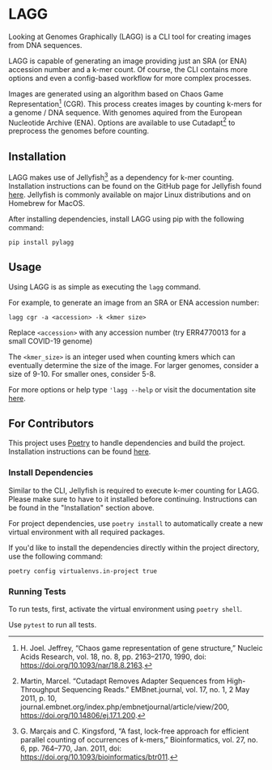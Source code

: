 # LAGG
Looking at Genomes Graphically (LAGG) is a CLI tool for creating images from DNA sequences.

LAGG is capable of generating an image providing just an SRA (or ENA) accession number and a k-mer count. Of course, the CLI contains more options and even a config-based workflow for more complex processes.

Images are generated using an algorithm based on Chaos Game Representation[^1] (CGR). This process creates images by counting k-mers for a genome / DNA sequence. With genomes aquired from the European Nucleotide Archive (ENA). Options are available to use Cutadapt[^3] to preprocess the genomes before counting.

## Installation
LAGG makes use of Jellyfish[^2] as a dependency for k-mer counting. Installation instructions can be found on the GitHub page for Jellyfish found [here](https://github.com/gmarcais/Jellyfish). Jellyfish is commonly available on major Linux distributions and on Homebrew for MacOS.

After installing dependencies, install LAGG using pip with the following command:
```
pip install pylagg
```

## Usage
Using LAGG is as simple as executing the `lagg` command.

For example, to generate an image from an SRA or ENA accession number:
```
lagg cgr -a <accession> -k <kmer size>
```

Replace `<accession>` with any accession number (try ERR4770013 for a small COVID-19 genome)

The `<kmer_size>` is an integer used when counting kmers which can eventually determine the size of the image. For larger genomes, consider a size of 9-10. For smaller ones, consider 5-8.

For more options or help type `'lagg --help` or visit the documentation site [here](https://laggfront.onrender.com).

## For Contributors
This project uses [Poetry](https://python-poetry.org) to handle dependencies and build the project.
Installation instructions can be found [here](https://python-poetry.org/docs/#installation).

### Install Dependencies
Similar to the CLI, Jellyfish is required to execute k-mer counting for LAGG. Please make sure to have to it installed before continuing. Instructions can be found in the "Installation" section above.

For project dependencies, use `poetry install` to automatically create a new virtual environment with all required packages.

If you'd like to install the dependencies directly within the project directory, use the following command:
```
poetry config virtualenvs.in-project true
```

### Running Tests
To run tests, first, activate the virtual environment using `poetry shell`.

Use `pytest` to run all tests.


[^1]: H. Joel. Jeffrey, “Chaos game representation of gene structure,” Nucleic Acids Research, vol. 18, no. 8, pp. 2163–2170, 1990, doi: https://doi.org/10.1093/nar/18.8.2163.

[^2]: G. Marçais and C. Kingsford, “A fast, lock-free approach for efficient parallel counting of occurrences of k-mers,” Bioinformatics, vol. 27, no. 6, pp. 764–770, Jan. 2011, doi: https://doi.org/10.1093/bioinformatics/btr011.

[^3]: Martin, Marcel. “Cutadapt Removes Adapter Sequences from High-Throughput Sequencing Reads.” EMBnet.journal, vol. 17, no. 1, 2 May 2011, p. 10, journal.embnet.org/index.php/embnetjournal/article/view/200, https://doi.org/10.14806/ej.17.1.200.